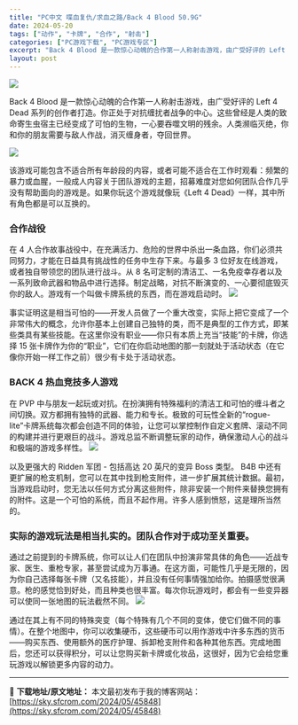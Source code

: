 ```yaml
---
title: "PC中文 喋血复仇/求血之路/Back 4 Blood 50.9G"
date: 2024-05-20
tags: ["动作", "卡牌", "合作", "射击"]
categories: ["PC游戏下载", "PC游戏专区"]
excerpt: "Back 4 Blood 是一款惊心动魄的合作第一人称射击游戏，由广受好评的 Left 4 Dead 系列的创作者打造。你正处于对抗缠扰者战争的中心。这些曾经是人类的致命寄生虫宿主已经变成了可怕的生物，一心要吞噬文明的残余。人类濒临灭绝，你和你的朋友需要与敌人作战，消灭缠身者，夺回世界。 该游戏可能&hellip;"
layout: post
---
```


<img class="aligncenter" src="https://sky.sfcrom.com/wp-content/uploads/2024/05/20240520130804-70e83.jpeg" />

Back 4 Blood 是一款惊心动魄的合作第一人称射击游戏，由广受好评的 Left 4 Dead 系列的创作者打造。你正处于对抗缠扰者战争的中心。这些曾经是人类的致命寄生虫宿主已经变成了可怕的生物，一心要吞噬文明的残余。人类濒临灭绝，你和你的朋友需要与敌人作战，消灭缠身者，夺回世界。

<img src="https://sky.sfcrom.com/wp-content/uploads/2024/05/20240520130811-5eafb.jpeg" />

该游戏可能包含不适合所有年龄段的内容，或者可能不适合在工作时观看：频繁的暴力或血腥，一般成人内容关于团队游戏的主题，招募难度对您如何团队合作几乎没有帮助面向的游戏是。如果你玩这个游戏就像玩《Left 4 Dead》一样，其中所有角色都是可以互换的。
<h3>合作战役</h3>
在 4 人合作故事战役中，在充满活力、危险的世界中杀出一条血路，你们必须共同努力，才能在日益具有挑战性的任务中生存下来。与最多 3 位好友在线游戏，或者独自带领您的团队进行战斗。从 8 名可定制的清洁工、一名免疫幸存者以及一系列致命武器和物品中进行选择。制定战略，对抗不断演变的、一心要彻底毁灭你的敌人。游戏有一个叫做卡牌系统的东西，而在游戏启动时。

<img src="https://sky.sfcrom.com/wp-content/uploads/2024/05/20240520130812-642ff.jpeg" />

事实证明这是相当可怕的——开发人员做了一个重大改变，实际上把它变成了一个非常伟大的概念，允许你基本上创建自己独特的类，而不是典型的工作方式，即某些类具有某些技能。在这里你没有职业——你只有本质上充当“技能”的卡牌，你选择 15 张卡牌作为你的“职业”，它们在你启动地图的那一刻就处于活动状态（在它像你开始一样工作之前）很少有卡处于活动状态。
<h3>BACK 4 热血竞技多人游戏</h3>
在 PVP 中与朋友一起玩或对抗。在扮演拥有特殊福利的清洁工和可怕的缠斗者之间切换。双方都拥有独特的武器、能力和专长。极致的可玩性全新的“rogue-lite”卡牌系统每次都会创造不同的体验，让您可以掌控制作自定义套牌、滚动不同的构建并进行更艰巨的战斗。游戏总监不断调整玩家的动作，确保激动人心的战斗和极端的游戏多样性。

<img src="https://sky.sfcrom.com/wp-content/uploads/2024/05/20240520130812-e029d.jpeg" />

以及更强大的 Ridden 军团 - 包括高达 20 英尺的变异 Boss 类型。 B4B 中还有更扩展的枪支机制，您可以在其中找到枪支附件，进一步扩展其统计数据。最初，当游戏启动时，您无法以任何方式分离这些附件，除非安装一个附件来替换您拥有的附件。这是一个可怕的系统，而且不起作用。许多人感到愤怒，这是理所当然的。
<h3>实际的游戏玩法是相当扎实的。团队合作对于成功至关重要。</h3>
通过之前提到的卡牌系统，你可以让人们在团队中扮演非常具体的角色——近战专家、医生、重枪专家，甚至尝试成为万事通。在这方面，可能性几乎是无限的，因为你自己选择每张卡牌（又名技能），并且没有任何事情强加给你。拍摄感觉很满意。枪的感觉恰到好处，而且种类也很丰富。每次你玩游戏时，都会有一些变异器可以使同一张地图的玩法截然不同。

<img src="https://sky.sfcrom.com/wp-content/uploads/2024/05/20240520130813-b4ad0.jpeg" />

通过在其上有不同的特殊突变（每个特殊有几个不同的变体，使它们做不同的事情）。在整个地图中，你可以收集硬币，这些硬币可以用作游戏中许多东西的货币——购买东西、使用额外的医疗护理、拆卸枪支附件和各种其他东西。完成地图后，您还可以获得积分，可以让您购买新卡牌或化妆品，这很好，因为它会给您重玩游戏以解锁更多内容的动力。

---
📖 **下载地址/原文地址：** 本文最初发布于我的博客网站：[https://sky.sfcrom.com/2024/05/45848](https://sky.sfcrom.com/2024/05/45848)
